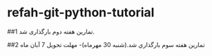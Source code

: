 # refah-git-python-tutorial
##1
تمارین هفته دوم بارگذاری شد. 


##2
تمارين هفته سوم بارگذاري شد.(شنبه 30 مهرماه)- مهلت تحويل 7 آبان ماه
